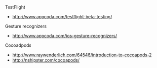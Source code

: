 TestFlight
* http://www.appcoda.com/testflight-beta-testing/

Gesture recognizers
* http://www.appcoda.com/ios-gesture-recognizers/

Cocoadpods
* http://www.raywenderlich.com/64546/introduction-to-cocoapods-2
* http://nshipster.com/cocoapods/
 
